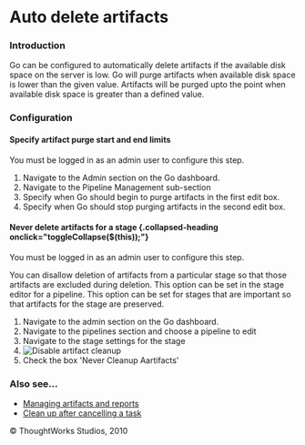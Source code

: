 
 

Auto delete artifacts<!-- {.collapsible-heading onclick="toggleCollapse($(this));"} -->
=====================

### Introduction<!-- {.collapsible-heading onclick="toggleCollapse($(this));"} -->

Go can be configured to automatically delete artifacts if the available
disk space on the server is low. Go will purge artifacts when available
disk space is lower than the given value. Artifacts will be purged upto
the point when available disk space is greater than a defined value.

### Configuration<!-- {.collapsible-heading onclick="toggleCollapse($(this));"} -->

#### Specify artifact purge start and end limits<!-- {.collapsible-heading onclick="toggleCollapse($(this));"} -->

You must be logged in as an admin user to configure this step.

1.  Navigate to the Admin section on the Go dashboard.
2.  Navigate to the Pipeline Management sub-section
3.  Specify when Go should begin to purge artifacts in the first edit
    box.
4.  Specify when Go should stop purging artifacts in the second edit
    box.

#### Never delete artifacts for a stage {.collapsed-heading onclick="toggleCollapse($(this));"}

You must be logged in as an admin user to configure this step.

You can disallow deletion of artifacts from a particular stage so that
those artifacts are excluded during deletion. This option can be set in
the stage editor for a pipeline. This option can be set for stages that
are important so that artifacts for the stage are preserved.

1.  Navigate to the admin section on the Go dashboard.
2.  Navigate to the pipelines section and choose a pipeline to edit
3.  Navigate to the stage settings for the stage
4.  ![Disable artifact
    cleanup](../resources/images/cruise/admin/artifact_disable_stage.png)
5.  Check the box 'Never Cleanup Aartifacts'

### Also see...<!-- {.collapsible-heading onclick="toggleCollapse($(this));"} -->

-   [Managing artifacts and
    reports](../configuration/managing_artifacts_and_reports.html)
-   [Clean up after cancelling a task](dev_clean_up_when_cancel.html)





© ThoughtWorks Studios, 2010

